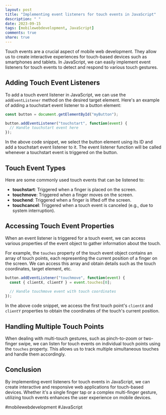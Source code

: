 ```yaml
---
layout: post
title: "Implementing event listeners for touch events in JavaScript"
description: " "
date: 2023-09-15
tags: [mobilewebdevelopment, JavaScript]
comments: true
share: true
---
```


Touch events are a crucial aspect of mobile web development. They allow us to create interactive experiences for touch-based devices such as smartphones and tablets. In JavaScript, we can easily implement event listeners for touch events to detect and respond to various touch gestures.

## Adding Touch Event Listeners

To add a touch event listener in JavaScript, we can use the `addEventListener` method on the desired target element. Here's an example of adding a touchstart event listener to a button element:

```javascript
const button = document.getElementById("myButton");

button.addEventListener("touchstart", function(event) {
  // Handle touchstart event here
});
```

In the above code snippet, we select the button element using its ID and add a touchstart event listener to it. The event listener function will be called whenever a touchstart event is triggered on the button.

## Touch Event Types

Here are some commonly used touch events that can be listened to:

- **touchstart**: Triggered when a finger is placed on the screen.
- **touchmove**: Triggered when a finger moves on the screen.
- **touchend**: Triggered when a finger is lifted off the screen.
- **touchcancel**: Triggered when a touch event is canceled (e.g., due to system interruption).

## Accessing Touch Event Properties

When an event listener is triggered for a touch event, we can access various properties of the event object to gather information about the touch.

For example, the `touches` property of the touch event object contains an array of touch points, each representing the current position of a finger on the screen. We can access this array and obtain details such as the touch coordinates, target element, etc.

```javascript
button.addEventListener("touchmove", function(event) {
  const { clientX, clientY } = event.touches[0];
  
  // Handle touchmove event with touch coordinates
});
```

In the above code snippet, we access the first touch point's `clientX` and `clientY` properties to obtain the coordinates of the touch's current position.

## Handling Multiple Touch Points

When dealing with multi-touch gestures, such as pinch-to-zoom or two-finger swipe, we can listen for touch events on individual touch points using the `touches` property. This allows us to track multiple simultaneous touches and handle them accordingly.

## Conclusion

By implementing event listeners for touch events in JavaScript, we can create interactive and responsive web applications for touch-based devices. Whether it's a single finger tap or a complex multi-finger gesture, utilizing touch events enhances the user experience on mobile devices.

#mobilewebdevelopment #JavaScript